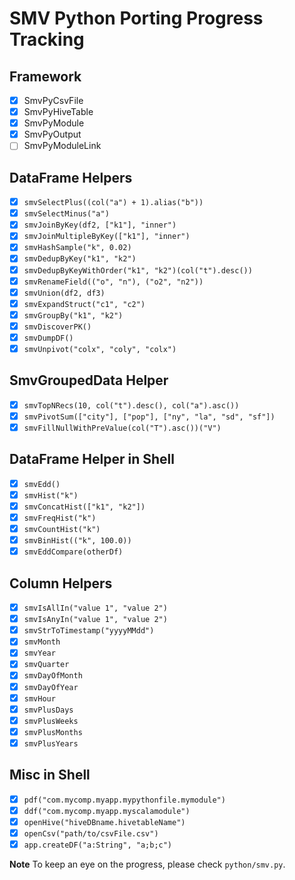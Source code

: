 # SMV Python Porting Progress Tracking

## Framework
  * [x] SmvPyCsvFile
  * [x] SmvPyHiveTable
  * [x] SmvPyModule
  * [x] SmvPyOutput
  * [ ] SmvPyModuleLink

## DataFrame Helpers
  * [x] `smvSelectPlus((col("a") + 1).alias("b"))`
  * [x] `smvSelectMinus("a")`
  * [x] `smvJoinByKey(df2, ["k1"], "inner")`
  * [x] `smvJoinMultipleByKey(["k1"], "inner")`
  * [x] `smvHashSample("k", 0.02)`
  * [x] `smvDedupByKey("k1", "k2")`
  * [x] `smvDedupByKeyWithOrder("k1", "k2")(col("t").desc())`
  * [x] `smvRenameField(("o", "n"), ("o2", "n2"))`
  * [x] `smvUnion(df2, df3)`
  * [x] `smvExpandStruct("c1", "c2")`
  * [x] `smvGroupBy("k1", "k2")`
  * [x] `smvDiscoverPK()`
  * [x] `smvDumpDF()`
  * [x] `smvUnpivot("colx", "coly", "colx")`

## SmvGroupedData Helper
  * [x] `smvTopNRecs(10, col("t").desc(), col("a").asc())`
  * [x] `smvPivotSum(["city"], ["pop"], ["ny", "la", "sd", "sf"])`
  * [x] `smvFillNullWithPreValue(col("T").asc())("V")`

## DataFrame Helper in Shell
  * [x] `smvEdd()`
  * [x] `smvHist("k")`
  * [x] `smvConcatHist(["k1", "k2"])`
  * [x] `smvFreqHist("k")`
  * [x] `smvCountHist("k")`
  * [x] `smvBinHist(("k", 100.0))`
  * [x] `smvEddCompare(otherDf)`

## Column Helpers
  * [x] `smvIsAllIn("value 1", "value 2")`
  * [x] `smvIsAnyIn("value 1", "value 2")`
  * [x] `smvStrToTimestamp("yyyyMMdd")`
  * [x] `smvMonth`
  * [x] `smvYear`
  * [x] `smvQuarter`
  * [x] `smvDayOfMonth`
  * [x] `smvDayOfYear`
  * [x] `smvHour`
  * [x] `smvPlusDays`
  * [x] `smvPlusWeeks`
  * [x] `smvPlusMonths`
  * [x] `smvPlusYears`

## Misc in Shell
  * [x] `pdf("com.mycomp.myapp.mypythonfile.mymodule")`
  * [x] `ddf("com.mycomp.myapp.myscalamodule")`
  * [x] `openHive("hiveDBname.hivetableName")`
  * [x] `openCsv("path/to/csvFile.csv")`
  * [x] `app.createDF("a:String", "a;b;c")`

**Note** To keep an eye on the progress, please check `python/smv.py`.
